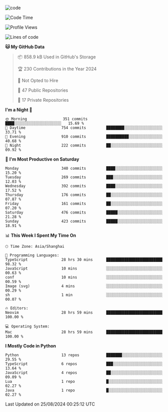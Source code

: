 
<!--
**liuyaanng/liuyaanng** is a ✨ _special_ ✨ repository because its `README.md` (this file) appears on your GitHub profile.

Here are some ideas to get you started:

- 🔭 I’m currently working on ...
- 🌱 I’m currently learning ...
- 👯 I’m looking to collaborate on ...
- 🤔 I’m looking for help with ...
- 💬 Ask me about ...
- 📫 How to reach me: ...
- 😄 Pronouns: ...
- ⚡ Fun fact: ...
-->


![code](https://cdn.jsdelivr.net/gh/liuyaanng/liuyaanng@1.0/code.gif) 

<!--START_SECTION:waka-->
![Code Time](http://img.shields.io/badge/Code%20Time-708%20hrs%2044%20mins-blue)

![Profile Views](http://img.shields.io/badge/Profile%20Views-0-blue)

![Lines of code](https://img.shields.io/badge/From%20Hello%20World%20I%27ve%20Written-14.7%20million%20lines%20of%20code-blue)

**🐱 My GitHub Data** 

> 📦 858.9 kB Used in GitHub's Storage 
 > 
> 🏆 230 Contributions in the Year 2024
 > 
> 🚫 Not Opted to Hire
 > 
> 📜 47 Public Repositories 
 > 
> 🔑 17 Private Repositories 
 > 
**I'm a Night 🦉** 

```text
🌞 Morning                351 commits         ████░░░░░░░░░░░░░░░░░░░░░   15.69 % 
🌆 Daytime                754 commits         ████████░░░░░░░░░░░░░░░░░   33.71 % 
🌃 Evening                910 commits         ██████████░░░░░░░░░░░░░░░   40.68 % 
🌙 Night                  222 commits         ██░░░░░░░░░░░░░░░░░░░░░░░   09.92 % 
```
📅 **I'm Most Productive on Saturday** 

```text
Monday                   340 commits         ████░░░░░░░░░░░░░░░░░░░░░   15.20 % 
Tuesday                  269 commits         ███░░░░░░░░░░░░░░░░░░░░░░   12.03 % 
Wednesday                392 commits         ████░░░░░░░░░░░░░░░░░░░░░   17.52 % 
Thursday                 176 commits         ██░░░░░░░░░░░░░░░░░░░░░░░   07.87 % 
Friday                   161 commits         ██░░░░░░░░░░░░░░░░░░░░░░░   07.20 % 
Saturday                 476 commits         █████░░░░░░░░░░░░░░░░░░░░   21.28 % 
Sunday                   423 commits         █████░░░░░░░░░░░░░░░░░░░░   18.91 % 
```


📊 **This Week I Spent My Time On** 

```text
🕑︎ Time Zone: Asia/Shanghai

💬 Programming Languages: 
TypeScript               28 hrs 30 mins      █████████████████████████   98.32 % 
JavaScript               10 mins             ░░░░░░░░░░░░░░░░░░░░░░░░░   00.63 % 
conf                     10 mins             ░░░░░░░░░░░░░░░░░░░░░░░░░   00.59 % 
Image (svg)              4 mins              ░░░░░░░░░░░░░░░░░░░░░░░░░   00.29 % 
sh                       1 min               ░░░░░░░░░░░░░░░░░░░░░░░░░   00.07 % 

🔥 Editors: 
Neovim                   28 hrs 59 mins      █████████████████████████   100.00 % 

💻 Operating System: 
Mac                      28 hrs 59 mins      █████████████████████████   100.00 % 
```

**I Mostly Code in Python** 

```text
Python                   13 repos            ███████░░░░░░░░░░░░░░░░░░   29.55 % 
TypeScript               6 repos             ███░░░░░░░░░░░░░░░░░░░░░░   13.64 % 
JavaScript               4 repos             ██░░░░░░░░░░░░░░░░░░░░░░░   09.09 % 
Lua                      1 repo              █░░░░░░░░░░░░░░░░░░░░░░░░   02.27 % 
Java                     1 repo              █░░░░░░░░░░░░░░░░░░░░░░░░   02.27 % 
```




 Last Updated on 25/08/2024 00:25:12 UTC
<!--END_SECTION:waka-->
